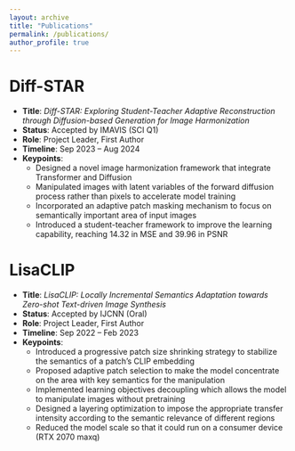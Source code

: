 ```yaml
---
layout: archive
title: "Publications"
permalink: /publications/
author_profile: true
---
```


# Diff-STAR 
- **Title**: *Diff-STAR: Exploring Student-Teacher Adaptive Reconstruction through Diffusion-based Generation for Image Harmonization* 
- **Status**: Accepted by IMAVIS (SCI Q1)
- **Role**: Project Leader, First Author  
- **Timeline**: Sep 2023 – Aug 2024   
- **Keypoints**:
  - Designed a novel image harmonization framework that integrate Transformer and Diffusion
  - Manipulated images with latent variables of the forward diffusion process rather than pixels to accelerate model training
  - Incorporated an adaptive patch masking mechanism to focus on semantically important area of input images
  - Introduced a student-teacher framework to improve the learning capability, reaching 14.32 in MSE and 39.96 in PSNR

# LisaCLIP
- **Title**: *LisaCLIP: Locally Incremental Semantics Adaptation towards Zero-shot Text-driven Image Synthesis*  
- **Status**: Accepted by IJCNN (Oral)
- **Role**: Project Leader, First Author  
- **Timeline**: Sep 2022 – Feb 2023  
- **Keypoints**:
  - Introduced a progressive patch size shrinking strategy to stabilize the semantics of a patch’s CLIP embedding
  - Proposed adaptive patch selection to make the model concentrate on the area with key semantics for the manipulation
  - Implemented learning objectives decoupling which allows the model to manipulate images without pretraining
  - Designed a layering optimization to impose the appropriate transfer intensity according to the semantic relevance of different regions
  - Reduced the model scale so that it could run on a consumer device (RTX 2070 maxq)
  
